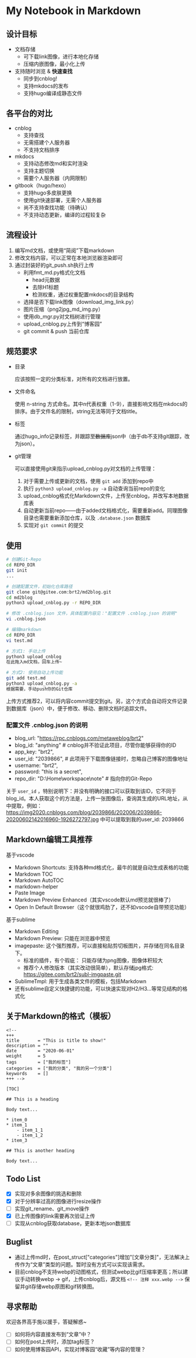 
# My Notebook in Markdown

## 设计目标

+ 文档存储
    + 可下载link图像，进行本地化存储
    + 压缩内嵌图像，最小化上传
+ 支持随时浏览 & **快速查找**
    + 同步到cnblog!
    + 支持mkdocs的发布
    + 支持hugo编译成静态文件

## 各平台的对比

+ cnblog
    + 支持查找
    + 无需搭建个人服务器
    - 不支持文档排序
+ mkdocs
    + 支持动态修改md和实时渲染
    + 支持主题切换
    - 需要个人服务器（内网限制）
+ gitbook（hugo/hexo）
    + 支持hugo多皮肤更换
    + 使用git快速部署，无需个人服务器
    - 尚不支持查找功能（待确认）
    - 不支持动态更新，编译的过程较复杂

## 流程设计

1. 编写md文档，或使用“简阅”下载markdown
1. 修改文档内容，可以正常在本地浏览器渲染即可
1. 通过封装好的git_push.sh执行上传
    + 利用fmt_md.py格式化文档
        + head元数据
        + 去除H1标题
        + 检测权重，通过权重配置mkdocs的目录结构
    + 选择是否下载link图像（download_img_link.py）
    + 图片压缩（png2jpg_md_img.py）
    + 使用db_mgr.py对文档树进行管理
    + upload_cnblog.py上传到“博客园”
    + git commit & push 当前仓库

## 规范要求

+ 目录

    应该按照一定的分类标准，对所有的文档进行放置。

+ 文件命名

    使用 n-string 方式命名。其中n代表权重（1-9），直接影响文档在mkdocs的排序。由于文件名的限制，string无法等同于文档title。

+ 标签

    通过hugo_info记录标签，并跟踪至~~数据库~~json中（由于db不支持git跟踪，改为json）。

+ git管理

    可以直接使用git来指示upload_cnblog.py对文档的上传管理：

    1. 对于需要上传或更新的文档，使用 `git add` 添加到repo中
    2. 执行 `python3 upload_cnblog.py -a` 自动查询当前repo的变化
    3. upload_cnblog格式化Markdown文件，上传至cnblog，并改写本地数据库表
    4. 自动更新当前repo——由于added文档格式化，需要重新add。同理图像目录也需要重新添加仓库，以及 `.database.json` 数据库
    5. 实现对 `git commit` 的提交

## 使用

```sh
# 创建Git-Repo
cd REPO_DIR
git init
...

# 创建配置文件，初始化仓库路径
git clone git@gitee.com:brt2/md2blog.git
cd md2blog
python3 upload_cnblog.py -r REPO_DIR

# 修改 .cnblog.json 文件，具体配置内容见："配置文件 .cnblog.json 的说明"
vi .cnblog.json

# 编辑markdown
cd REPO_DIR
vi test.md

# 方式1: 手动上传
python3 upload_cnblog
在此拖入md文档，回车上传~

# 方式2: 使用自动上传功能
git add test.md
python3 upload_cnblog.py -a
根据需要，手动push你的Git仓库
```

上传方式推荐2，可以将内容commit提交到git。另，这个方式会自动将文件记录到数据库（json）中，便于修改、移动、删除文档时追踪文件。

### 配置文件 .cnblog.json 的说明

* blog_url: "https://rpc.cnblogs.com/metaweblog/brt2"
* blog_id: "anything"  # cnblog并不验证此项目，尽管你能够获得你的ID
* app_key: "brt2",
* user_id: "2039866",  # 此项用于下载图像链接时，忽略自己博客的图像地址
* username: "brt2",
* password: "this is a secret",
* repo_dir: "D:\\Home\\workspace\\note"  # 指向你的Git-Repo

关于 `user_id` ，特别说明下：并没有明确的接口可以获取到该ID，它不同于blog_id。本人获取这个的方法是，上传一张图像后，查询其生成的URL地址，从中提取，例如： https://img2020.cnblogs.com/blog/2039866/202006/2039866-20200602142016960-1926272797.jpg 中可以提取到我的user_id: 2039866

## Markdown编辑工具推荐

基于vscode

* Markdown Shortcuts: 支持各种md格式化，最牛的就是自动生成表格的功能
* Markdown TOC
* Markdown AutoTOC
* markdown-helper
* Paste Image
* Markdown Preview Enhanced（其实vscode默认md预览就很棒了）
* Open In Default Browser（这个就很鸡肋了，还不如vscode自带预览功能）

基于sublime

* Markdown Editing
* Markdown Preview: 只能在浏览器中预览
* imagepaste: 这个强烈推荐，可以直接粘贴剪切板图片，并存储在同名目录下。
    - 标准的插件，有个瑕疵： 只能存储为png图像，图像体积较大
    - 推荐个人修改版本（其实改动很简单），默认存储jpg格式: https://gitee.com/brt2/subl-imgpaste.git
* SublimeTmpl: 用于生成各类文件的模板，包括Markdown
* 还有sublime自定义快捷键的功能，可以快速实现对H2/H3...等常见结构的格式化

## 关于Markdown的格式（模板）

```
<!--
+++
title       = "This is title to show!"
description = ""
date        = "2020-06-01"
weight      = 5
tags        = ["我的标签"]
categories  = ["我的分类", "我的另一个分类"]
keywords    = []
+++ -->

[TOC]

## This is a heading

Body text...

* item_0
* item_1
    - item_1_1
    - item_1_2
* item_3

## This is another heading

Body text...

```

## Todo List

- [x] 实现对多余图像的挑选和删除
- [x] 对于分辨率过高的图像进行resize操作
- [ ] 实现git_rename、git_move操作
- [x] 已上传图像的link需要再次验证上传
- [ ] 实现从cnblog获取database，更新本地json数据库

## Buglist

+ 通过上传md时，在post_struct["categories"]增加"[文章分类]"，无法解决上传作为“文章”类型的问题。暂时没有方式可以实现该需求。
+ 目前cnblog不支持webp的动图格式，但测试webp比gif压缩率更高；所以建议手动转换webp -> gif，上传cnblog后，源文档 `<!-- 注释 xxx.webp -->` 保留并git存储webp原图和gif转换图。

## 寻求帮助

欢迎各界高手施以援手，答疑解惑~

- [ ] 如何将内容直接发布到“文章”中？
- [ ] 如何在post上传时，添加tag标签？
- [ ] 如何使用博客园API，实现对博客园“收藏”等内容的管理？
